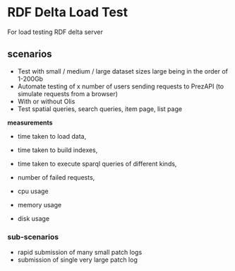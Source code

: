 # RDF Delta Load Test

For load testing RDF delta server

## scenarios

- Test with small / medium / large dataset sizes large being in the order of 1-200Gb
- Automate testing of x number of users sending requests to PrezAPI (to simulate requests from a browser)
- With or without Olis
- Test spatial queries, search queries, item page, list page

**measurements**

- time taken to load data,
- time taken to build indexes,
- time taken to execute sparql queries of different kinds,
- number of failed requests,

- cpu usage
- memory usage
- disk usage

### sub-scenarios

- rapid submission of many small patch logs
- submission of single very large patch log
